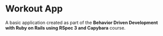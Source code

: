 # Workout App

A basic application created as part of the **Behavior Driven Development with
Ruby on Rails using RSpec 3 and Capybara** course.
